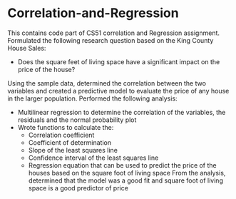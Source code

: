 # Correlation-and-Regression
This contains code part of CS51 correlation and Regression assignment. 
Formulated the following research question based on the King County House Sales:
- Does the square feet of living space have a significant impact on the price of the house?

Using the sample data, determined the correlation between the two variables and created a predictive model to evaluate the price of any house in the larger population.
Performed the following analysis:
- Multilinear regression to determine the correlation of the variables, the residuals and the normal probability plot
- Wrote functions to calculate the:
  - Correlation coefficient
  - Coefficient of determination
  - Slope of the least squares line
  - Confidence interval of the least squares line
  - Regression equation that can be used to predict the price of the houses based on the square foot of living space
From the analysis, determined that the model was a good fit and square foot of living space is a good predictor of price
